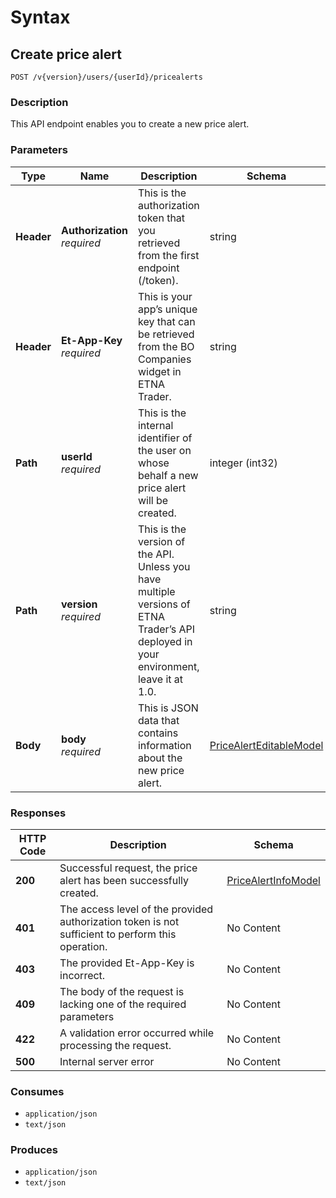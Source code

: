 # Syntax

## Create price alert

```
POST /v{version}/users/{userId}/pricealerts
```

### Description

This API endpoint enables you to create a new price alert.

### Parameters

| Type       | Name                                                         | Description                                                                                                                           | Schema                                                                              | Default |
| ---------- | ------------------------------------------------------------ | ------------------------------------------------------------------------------------------------------------------------------------- | ----------------------------------------------------------------------------------- | ------- |
| **Header** | <p><strong>Authorization</strong>  <br><em>required</em></p> | This is the authorization token that you retrieved from the first endpoint (/token).                                                  | string                                                                              |         |
| **Header** | <p><strong>Et-App-Key</strong>  <br><em>required</em></p>    | This is your app’s unique key that can be retrieved from the BO Companies widget in ETNA Trader.                                      | string                                                                              |         |
| **Path**   | <p><strong>userId</strong>  <br><em>required</em></p>        | This is the internal identifier of the user on whose behalf a new price alert will be created.                                        | integer (int32)                                                                     |         |
| **Path**   | <p><strong>version</strong>  <br><em>required</em></p>       | This is the version of the API. Unless you have multiple versions of ETNA Trader’s API deployed in your environment, leave it at 1.0. | string                                                                              | `"1"`   |
| **Body**   | <p><strong>body</strong>  <br><em>required</em></p>          | This is JSON data that contains information about the new price alert.                                                                | [PriceAlertEditableModel](pricealerts\_createpricealert.md#pricealerteditablemodel) |         |

### Responses

| HTTP Code | Description                                                                                       | Schema                                                                      |
| --------- | ------------------------------------------------------------------------------------------------- | --------------------------------------------------------------------------- |
| **200**   | Successful request, the price alert has been successfully created.                                | [PriceAlertInfoModel](pricealerts\_createpricealert.md#pricealertinfomodel) |
| **401**   | The access level of the provided authorization token is not sufficient to perform this operation. | No Content                                                                  |
| **403**   | The provided Et-App-Key is incorrect.                                                             | No Content                                                                  |
| **409**   | The body of the request is lacking one of the required parameters                                 | No Content                                                                  |
| **422**   | A validation error occurred while processing the request.                                         | No Content                                                                  |
| **500**   | Internal server error                                                                             | No Content                                                                  |

### Consumes

* `application/json`
* `text/json`

### Produces

* `application/json`
* `text/json`
